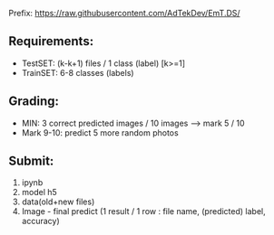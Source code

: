 

Prefix:
https://raw.githubusercontent.com/AdTekDev/EmT.DS/   

## Requirements:  
- TestSET: (k-k+1) files / 1 class (label) [k>=1]  
- TrainSET:  6-8 classes (labels)  

## Grading:  
- MIN:  3 correct predicted images / 10 images --> mark 5 / 10  
- Mark 9-10: predict 5 more random photos  

## Submit:   
1. ipynb
2. model h5
3. data(old+new files)
4. Image - final predict (1 result / 1 row : file name, (predicted) label, accuracy)  
